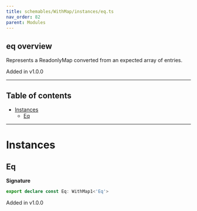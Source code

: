 ```yaml
---
title: schemables/WithMap/instances/eq.ts
nav_order: 82
parent: Modules
---
```


## eq overview

Represents a ReadonlyMap converted from an expected array of entries.

Added in v1.0.0

---

<h2 class="text-delta">Table of contents</h2>

- [Instances](#instances)
  - [Eq](#eq)

---

# Instances

## Eq

**Signature**

```ts
export declare const Eq: WithMap1<'Eq'>
```

Added in v1.0.0
